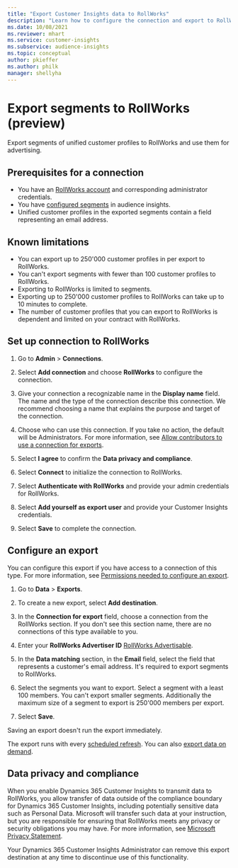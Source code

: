 ```yaml
---
title: "Export Customer Insights data to RollWorks"
description: "Learn how to configure the connection and export to RollWorks."
ms.date: 10/08/2021
ms.reviewer: mhart
ms.service: customer-insights
ms.subservice: audience-insights
ms.topic: conceptual
author: pkieffer
ms.author: philk
manager: shellyha
---
```


# Export segments to RollWorks (preview)

Export segments of unified customer profiles to RollWorks and use them for advertising. 

## Prerequisites for a connection

-	You have an [RollWorks account](https://www.rollworks.com/) and corresponding administrator credentials.
-	You have [configured segments](segments.md) in audience insights.
-	Unified customer profiles in the exported segments contain a field representing an email address.

## Known limitations

- You can export up to 250'000 customer profiles in per export to RollWorks.
- You can't export segments with fewer than 100 customer profiles to RollWorks. 
- Exporting to RollWorks is limited to segments.
- Exporting up to 250'000 customer profiles to RollWorks can take up to 10 minutes to complete. 
- The number of customer profiles that you can export to RollWorks is dependent and limited on your contract with RollWorks.

## Set up connection to RollWorks

1. Go to **Admin** > **Connections**.

1. Select **Add connection** and choose **RollWorks** to configure the connection.

1. Give your connection a recognizable name in the **Display name** field. The name and the type of the connection describe this connection. We recommend choosing a name that explains the purpose and target of the connection.

1. Choose who can use this connection. If you take no action, the default will be Administrators. For more information, see [Allow contributors to use a connection for exports](connections.md#allow-contributors-to-use-a-connection-for-exports).

1. Select **I agree** to confirm the **Data privacy and compliance**.

1. Select **Connect** to initialize the connection to RollWorks.

1. Select **Authenticate with RollWorks** and provide your admin credentials for RollWorks.

1. Select **Add yourself as export user** and provide your Customer Insights credentials.

1. Select **Save** to complete the connection.

## Configure an export

You can configure this export if you have access to a connection of this type. For more information, see [Permissions needed to configure an export](export-destinations.md#set-up-a-new-export).

1. Go to **Data** > **Exports**.

1. To create a new export, select **Add destination**.

1. In the **Connection for export** field, choose a connection from the RollWorks section. If you don't see this section name, there are no connections of this type available to you.

1. Enter your **RollWorks Advertiser ID** [RollWorks Advertisable](https://help.adroll.com/hc/articles/212011838-Advertiser-Profiles).

1. In the **Data matching** section, in the **Email** field, select the field that represents a customer's email address. It's required to export segments to RollWorks.

1. Select the segments you want to export. Select a segment with a least 100 members. You can't export smaller segments. Additionally the maximum size of a segment to export is 250'000 members per export. 

1. Select **Save**.

Saving an export doesn't run the export immediately.

The export runs with every [scheduled refresh](system.md#schedule-tab). 
You can also [export data on demand](export-destinations.md#run-exports-on-demand). 


## Data privacy and compliance

When you enable Dynamics 365 Customer Insights to transmit data to RollWorks, you allow transfer of data outside of the compliance boundary for Dynamics 365 Customer Insights, including potentially sensitive data such as Personal Data. Microsoft will transfer such data at your instruction, but you are responsible for ensuring that RollWorks meets any privacy or security obligations you may have. For more information, see [Microsoft Privacy Statement](https://go.microsoft.com/fwlink/?linkid=396732).

Your Dynamics 365 Customer Insights Administrator can remove this export destination at any time to discontinue use of this functionality.
